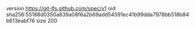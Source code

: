 version https://git-lfs.github.com/spec/v1
oid sha256:55188d0350a839a08f6a2b69add54591ec41b99dda7978bb518b84b613eabf76
size 200
